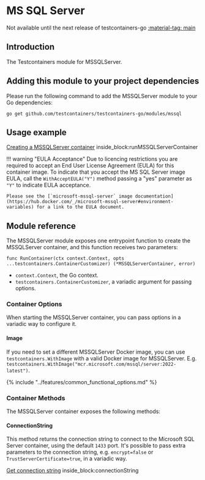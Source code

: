 # MS SQL Server

Not available until the next release of testcontainers-go <a href="https://github.com/testcontainers/testcontainers-go"><span class="tc-version">:material-tag: main</span></a>

## Introduction

The Testcontainers module for MSSQLServer.

## Adding this module to your project dependencies

Please run the following command to add the MSSQLServer module to your Go dependencies:

```
go get github.com/testcontainers/testcontainers-go/modules/mssql
```

## Usage example

<!--codeinclude-->

[Creating a MSSQLServer container](../../modules/mssql/examples_test.go) inside_block:runMSSQLServerContainer

<!--/codeinclude-->

!!! warning "EULA Acceptance"
    Due to licencing restrictions you are required to accept an End User License Agreement (EULA) for this container image. To indicate that you accept the MS SQL Server image EULA, call the `WithAcceptEULA("Y")` method passing a "yes" parameter as `"Y"` to indicate EULA acceptance.
    
    Please see the [`microsoft-mssql-server` image documentation](https://hub.docker.com/_/microsoft-mssql-server#environment-variables) for a link to the EULA document.

## Module reference

The MSSQLServer module exposes one entrypoint function to create the MSSQLServer container, and this function receives two parameters:

```golang
func RunContainer(ctx context.Context, opts ...testcontainers.ContainerCustomizer) (*MSSQLServerContainer, error)
```

- `context.Context`, the Go context.
- `testcontainers.ContainerCustomizer`, a variadic argument for passing options.

### Container Options

When starting the MSSQLServer container, you can pass options in a variadic way to configure it.

#### Image

If you need to set a different MSSQLServer Docker image, you can use `testcontainers.WithImage` with a valid Docker image
for MSSQLServer. E.g. `testcontainers.WithImage("mcr.microsoft.com/mssql/server:2022-latest")`.

{% include "../features/common_functional_options.md" %}

### Container Methods

The MSSQLServer container exposes the following methods:

#### ConnectionString

This method returns the connection string to connect to the Microsoft SQL Server container, using the default `1433` port.
It's possible to pass extra parameters to the connection string, e.g. `encrypt=false` or `TrustServerCertificate=true`, in a variadic way.

<!--codeinclude-->

[Get connection string](../../modules/mssql/mssql_test.go#L82) inside_block:connectionString

<!--/codeinclude-->

